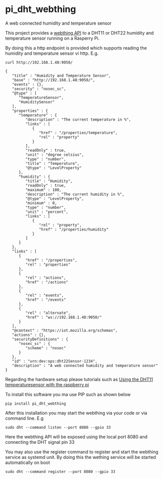 # pi_dht_webthing
A web connected humidity and temperature sensor

This project provides a [webthing API](https://iot.mozilla.org/wot/) to a DHT11 or DHT22 humidity and temperature sensor running on a Rasperry Pi. 


By doing this a http endpoint is provided which supports reading the humidity and temperature sensor vi http. E.g. 

```
curl http://192.168.1.48:9050/ 

{
   "title" : "Humidity and Temperature Sensor",
   "base" : "http://192.168.1.48:9050/",
   "events" : {},
   "security" : "nosec_sc",
   "@type" : [
      "TemperatureSensor",
      "HumiditySensor"
   ],
   "properties" : {
      "temperature" : {
         "description" : "The current temperature in %",
         "links" : [
            {
               "href" : "/properties/temperature",
               "rel" : "property"
            }
         ],
         "readOnly" : true,
         "unit" : "degree celsius",
         "type" : "number",
         "title" : "Temperature",
         "@type" : "LevelProperty"
      },
      "humidity" : {
         "title" : "Humidity",
         "readOnly" : true,
         "maximum" : 100,
         "description" : "The current humidity in %",
         "@type" : "LevelProperty",
         "minimum" : 0,
         "type" : "number",
         "unit" : "percent",
         "links" : [
            {
               "rel" : "property",
               "href" : "/properties/humidity"
            }
         ]
      }
   },
   "links" : [
      {
         "href" : "/properties",
         "rel" : "properties"
      },
      {
         "rel" : "actions",
         "href" : "/actions"
      },
      {
         "rel" : "events",
         "href" : "/events"
      },
      {
         "rel" : "alternate",
         "href" : "ws://192.168.1.48:9050/"
      }
   ],
   "@context" : "https://iot.mozilla.org/schemas",
   "actions" : {},
   "securityDefinitions" : {
      "nosec_sc" : {
         "scheme" : "nosec"
      }
   },
   "id" : "urn:dev:ops:dht22Sensor-1234",
   "description" : "A web connected humidity and temperature sensor"
}
```

Regarding the hardware setup please tutorials such as [Using the DHT11 temperaturesensor with the raspberry pi](https://www.thegeekpub.com/236867/using-the-dht11-temperature-sensor-with-the-raspberry-pi/)

To install this software you ma use PIP such as shown below
```
pip install pi_dht_webthing
```

After this installation you may start the webthing via your code or via command line. E.g
```
sudo dht --command listen --port 8080 --gpio 33
```
Here the webthing API will be exposed using the local port 8080 and connecting the DHT signal pin 33

You may also use the register command to register and start the webthing service as systemd unit. By doing this the wething service will be started automatically on boot
```
sudo dht --command register --port 8080 --gpio 33
```  